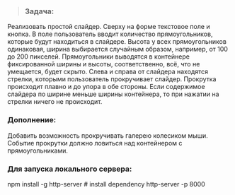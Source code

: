 > ### Задача:
Реализовать простой слайдер.
Сверху на форме текстовое поле и кнопка. В поле пользователь вводит количество прямоугольников, которые будут находиться в слайдере. Высота у всех прямоугольников одинаковая, ширина выбирается случайным образом, например, от 100 до 200 пикселей. Прямоугольники выводятся в контейнере фиксированной ширины и высоты, соответственно, всё, что не умещается, будет скрыто. Слева и справа от слайдера находятся стрелки, которыми пользователь прокручивает слайдер. Прокрутка происходит плавно и до упора в обе стороны. Если содержимое слайдера по ширине меньше ширины контейнера, то при нажатии на стрелки ничего не происходит.
### Дополнение:
Добавить возможность прокручивать галерею колесиком мыши. Событие прокрутки должно ловиться над контейнером с прямоугольниками.

### Для запуска локального сервера:
npm install -g http-server # install dependency
http-server -p 8000 

